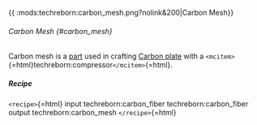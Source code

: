 {{ :mods:techreborn:carbon_mesh.png?nolink&200\|Carbon Mesh}}

###### Carbon Mesh {#carbon_mesh}

Carbon mesh is a [part](items:part "wikilink") used in crafting [Carbon
plate](techreborn:carbon_plate "wikilink") with a
`<mcitem>`{=html}techreborn:compressor`</mcitem>`{=html}.

##### Recipe

`<recipe>`{=html} input techreborn:carbon_fiber techreborn:carbon_fiber
output techreborn:carbon_mesh `</recipe>`{=html}
